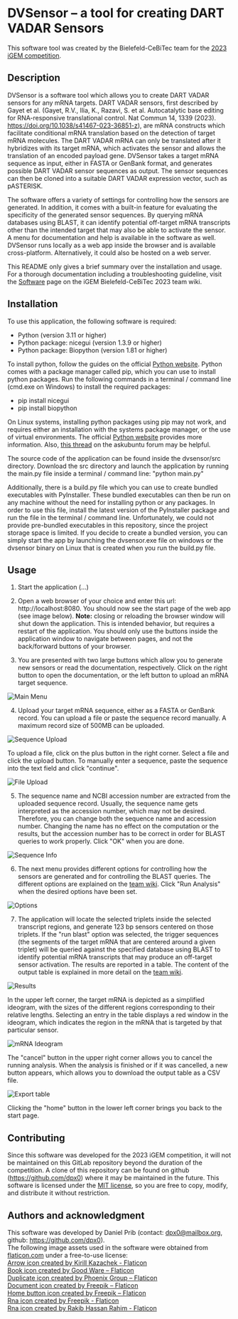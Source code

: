 # DVSensor – a tool for creating DART VADAR Sensors

This software tool was created by the Bielefeld-CeBiTec team for the [2023 iGEM competition](https://igem.org/).

## Description
DVSensor is a software tool which allows you to create DART VADAR sensors for any mRNA targets. DART VADAR sensors, 
first described by Gayet et al. (Gayet, R.V., Ilia, K., Razavi, S. et al. Autocatalytic base editing for RNA-responsive 
translational control. Nat Commun 14, 1339 (2023). https://doi.org/10.1038/s41467-023-36851-z), are mRNA constructs 
which facilitate conditional mRNA translation based on the 
detection of target mRNA molecules. The DART VADAR mRNA can only be translated after it hybridizes with its target 
mRNA, which activates the sensor and allows the translation of an encoded payload gene. DVSensor takes a target mRNA 
sequence as input, either in FASTA or GenBank format, and generates possible DART VADAR sensor sequences as output. 
The sensor sequences can then be cloned into a suitable DART VADAR expression vector, such as pASTERISK.  

The software offers a variety of settings for controlling how the sensors are generated. In addition, it comes with a 
built-in feature for evaluating the specificity of the generated sensor sequences. By querying mRNA databases using 
BLAST, it can identify potential off-target mRNA transcripts other than the intended target that may also be able to 
activate the sensor. A menu for documentation and help is available in the software as well. DVSensor runs locally as 
a web app inside the browser and is available cross-platform. Alternatively, it could also be hosted on 
a web server.  

This README only gives a brief summary over the installation and usage. For a thorough documentation including
a troubleshooting guideline, visit the
[Software](https://2023.igem.wiki/bielefeld-cebitec/software) page on the iGEM Bielefeld-CeBiTec 2023 team wiki.

## Installation
To use this application, the following software is required:
* Python (version 3.11 or higher)
* Python package: nicegui (version 1.3.9 or higher)
* Python package: Biopython (version 1.81 or higher)  

To install python, follow the guides on the official 
[Python website](https://www.python.org/downloads/). Python comes with a 
package manager called pip, which you can use to install python packages. Run the following commands in a 
terminal / command line (cmd.exe on Windows) to install the required packages:  
* pip install nicegui
* pip install biopython  

On Linux systems, installing python packages using pip may not work, and requires either an installation with the 
systems package manager, or the use of virtual environments. The official
[Python website](https://packaging.python.org/en/latest/tutorials/installing-packages/) provides 
more information. Also, 
[this thread](https://askubuntu.com/questions/1465218/pip-error-on-ubuntu-externally-managed-environment-×-this-environment-is-extern) 
on the askubuntu forum may be helpful.  

The source code of the application can be found inside the dvsensor/src directory. Download the src directory and 
launch the application by running the main.py file inside a terminal / command line: "python main.py"  

Additionally, there is a build.py file which you can use to create bundled executables with PyInstaller. 
These bundled executables can then be run on any machine without the need for installing python or any packages. 
In order to use this file, install the latest version of the PyInstaller package and run the file in the 
terminal / command line. Unfortunately, we could not provide pre-bundled executables in this repository, 
since the project storage space is limited. If you decide to create a bundled version, you can simply start the 
app by launching the dvsensor.exe file on windows or the dvsensor binary on Linux that is created when 
you run the build.py file.  


## Usage
1. Start the application (...)

2. Open a web browser of your choice and enter this url: http://localhost:8080. You should now see the start page of 
the web app (see image below). **Note:** closing or reloading the browser window will shut down the application. This is 
intended behavior, but requires a restart of the application. You should only use the buttons inside the application 
window to navigate between pages, and not the back/forward buttons of your browser.

3. You are presented with two large buttons which allow you to generate new sensors or read the documentation, 
respectively. Click on the right button to open the documentation, or the left button to upload an mRNA target
sequence.  

![Main Menu](images/01.png "Main Menu")  

4. Upload your target mRNA sequence, either as a FASTA or GenBank record. You can upload a file or paste the
sequence record manually. A maximum record size of 500MB can be uploaded.  

![Sequence Upload](images/02.png "Sequence Upload")  

To upload a file, click on the plus button in the right corner. Select a file and click the upload button. 
To manually enter a sequence, paste the sequence into the text field and click "continue".

![File Upload](images/03.png "File Upload")  

5. The sequence name and NCBI accession number are extracted from the uploaded sequence record. Usually, the sequence 
name gets interpreted as the accession number, which may not be desired. Therefore, you can change both the sequence 
name and accession number. Changing the name has no effect on the computation or the results, but the 
accession number has to be correct in order for BLAST queries to work properly. Click "OK" when you are done.  

![Sequence Info](images/04.png "Sequence Info")  

6. The next menu provides different options for controlling how the sensors are generated and for controlling the BLAST 
queries. The different options are explained on the [team wiki](https://2023.igem.wiki/bielefeld-cebitec/software). 
Click "Run Analysis" when the desired options have been set.  

![Options](images/05.png "Options")  

7. The application will locate the selected triplets inside the selected transcript regions, and generate 123 bp 
sensors centered on those triplets. If the "run blast" option was selected, the trigger sequences (the segments of 
the target mRNA that are centered around a given triplet) will be queried against the specified database using BLAST 
to identify potential mRNA transcripts that may produce an off-target sensor activation. The results are reported 
in a table. The content of the output table is explained in more detail on the 
[team wiki](https://2023.igem.wiki/bielefeld-cebitec/software).  

![Results](images/06.png "Results")  

In the upper left corner, the target mRNA is depicted as a simplified ideogram, with the sizes of the different 
regions corresponding to their relative lengths. Selecting an entry in the table displays a red window in the 
ideogram, which indicates the region in the mRNA that is targeted by that particular sensor.  

![mRNA Ideogram](images/07.png "mRNA Ideogram")  

The "cancel" button in the upper right corner allows you to cancel the running analysis. When the analysis is finished 
or if it was cancelled, a new button appears, which allows you to download the output table as a CSV file.  

![Export table](images/08.png "Export table")  

Clicking the "home" button in the lower left corner brings you back to the start page.

## Contributing
Since this software was developed for the 2023 iGEM competition, it will not be maintained on this GitLab repository 
beyond the duration of the competition. A clone of this repository can be found on github (https://github.com/dpx0) 
where it may be maintained in the future. This software is licensed under the 
[MIT license](https://opensource.org/license/MIT/), so you are free to copy, modify, and distribute it 
without restriction. 

## Authors and acknowledgment
This software was developed by Daniel Prib (contact: dpx0@mailbox.org, github: https://github.com/dpx0).  
The following image assets used in the software were obtained from [flaticon.com](https://www.flaticon.com/)
under a free-to-use license:  
[Arrow icon created by Kirill Kazachek - Flaticon](https://www.flaticon.com/free-icons/arrow)  
[Book icon created by Good Ware – Flaticon](https://www.flaticon.com/free-icons/book)  
[Duplicate icon created by Phoenix Group – Flaticon](https://www.flaticon.com/free-icons/duplicate)  
[Document icon created by Freepik – Flaticon](https://www.flaticon.com/free-icons/document)  
[Home button icon created by Freepik – Flaticon](https://www.flaticon.com/free-icons/home-button)  
[Rna icon created by Freepik - Flaticon](https://www.flaticon.com/free-icons/rna)  
[Rna icon created by Rakib Hassan Rahim - Flaticon](https://www.flaticon.com/free-icons/rna)  

